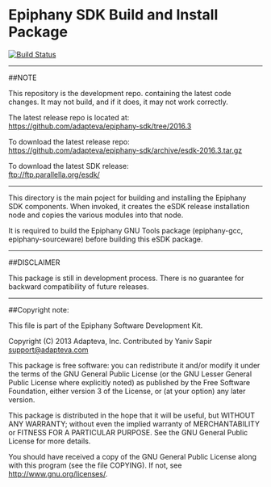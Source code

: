 Epiphany SDK Build and Install Package
======================================

[![Build Status](https://travis-ci.org/adapteva/epiphany-sdk.svg?branch=master)](https://travis-ci.org/adapteva/epiphany-sdk)

---

##NOTE

This repository is the development repo. containing the latest code
changes. It may not build, and if it does, it may not work correctly.

The latest release repo is located at:  
https://github.com/adapteva/epiphany-sdk/tree/2016.3

To download the latest release repo:  
https://github.com/adapteva/epiphany-sdk/archive/esdk-2016.3.tar.gz

To download the latest SDK release:  
ftp://ftp.parallella.org/esdk/

---


This directory is the main poject for building and installing
the Epiphany SDK components. When invoked, it creates the eSDK release
installation node and copies the various modules into that node.

It is required to build the Epiphany GNU Tools package (epiphany-gcc,
epiphany-sourceware) before building this eSDK package.


---

##DISCLAIMER

This package is still in development process. There is no guarantee for
backward compatibility of future releases.

---

##Copyright note:

This file is part of the Epiphany Software Development Kit.

Copyright (C) 2013 Adapteva, Inc.
Contributed by Yaniv Sapir <support@adapteva.com>

This package is free software: you can redistribute it and/or modify
it under the terms of the GNU General Public License (or the GNU
Lesser General Public License where explicitly noted) as published by
the Free Software Foundation, either version 3 of the License, or
(at your option) any later version.

This package is distributed in the hope that it will be useful,
but WITHOUT ANY WARRANTY; without even the implied warranty of
MERCHANTABILITY or FITNESS FOR A PARTICULAR PURPOSE.  See the
GNU General Public License for more details.

You should have received a copy of the GNU General Public License
along with this program (see the file COPYING).  If not, see
<http://www.gnu.org/licenses/>.


